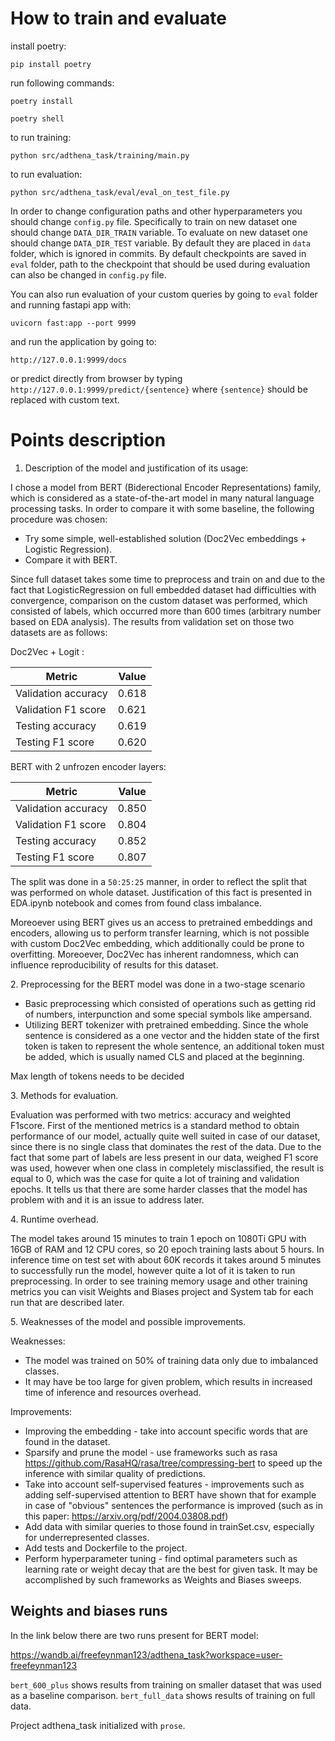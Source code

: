# How to train and evaluate

install poetry:

`pip install poetry`

run following commands:

`poetry install`

`poetry shell`

to run training:

`python src/adthena_task/training/main.py`

to run evaluation:

`python src/adthena_task/eval/eval_on_test_file.py`

In order to change configuration paths and other hyperparameters you should change `config.py` file.
Specifically to train on new dataset one should change `DATA_DIR_TRAIN` variable. To evaluate on new dataset one
should change `DATA_DIR_TEST` variable. By default they are placed in `data` folder, which is ignored in commits.
By default checkpoints are saved in `eval` folder, path to the checkpoint that should be used during evaluation can
also be changed in `config.py` file.

You can also run evaluation of your custom queries by going to `eval` folder and running fastapi app with:

`uvicorn fast:app --port 9999`

and run the application by going to:

`http://127.0.0.1:9999/docs`

or predict directly from browser by typing `http://127.0.0.1:9999/predict/{sentence}`
where `{sentence}` should be replaced with custom text.

# Points description

1.    Description of the model and justification of its usage:

I chose a model from BERT (Biderectional Encoder Representations) family, which is considered as a state-of-the-art model
in many natural language processing tasks. In order to compare it with some baseline,
the following procedure was chosen:

* Try some simple, well-established solution (Doc2Vec embeddings + Logistic Regression).
* Compare it with BERT.

Since full dataset takes some time to preprocess and train on and due to the fact that LogisticRegression on full embedded
dataset had difficulties with convergence, comparison on the custom dataset was performed, which consisted of labels, which
occurred more than 600 times (arbitrary number based on EDA analysis). The results from validation set on those two datasets
are as follows:

Doc2Vec + Logit :

| Metric      | Value |
| ----------- | ----------- |
| Validation accuracy      | 0.618       |
| Validation F1 score   | 0.621        |
| Testing accuracy      | 0.619       |
| Testing F1 score   | 0.620        |


BERT with 2 unfrozen encoder layers:

| Metric      | Value |
| ----------- | ----------- |
| Validation accuracy      | 0.850       |
| Validation F1 score   | 0.804        |
| Testing accuracy      | 0.852       |
| Testing F1 score   | 0.807        |

The split was done in a `50:25:25` manner, in order to reflect the split that was performed on whole dataset. Justification
of this fact is presented in EDA.ipynb notebook and comes from found class imbalance.

Moreoever using BERT gives us an access to pretrained embeddings and encoders, allowing us to perform transfer learning,
which is not possible with custom Doc2Vec embedding, which additionally could be prone to overfitting. Moreoever, Doc2Vec
has inherent randomness, which can influence reproducibility of results for this dataset.

<span>2.</span> Preprocessing for the BERT model was done in a two-stage scenario

* Basic preprocessing which consisted of operations such as getting rid of numbers, interpunction and some special symbols
like ampersand.
* Utilizing BERT tokenizer with pretrained embedding. Since the whole sentence is considered as a one vector and the hidden
state of the first token is taken to represent the whole sentence, an additional token must be added, which is usually
named CLS and placed at the beginning.

Max length of tokens needs to be decided

<span>3.</span> Methods for evaluation.

Evaluation was performed with two metrics: accuracy and weighted F1score. First of the mentioned metrics is a standard
method to obtain performance of our model, actually quite well suited in case of our dataset, since there is no single class that dominates the
rest of the data. Due to the fact that some part of labels are less present in our data, weighed F1 score was used,
however when one class in completely misclassified, the result is equal to 0, which was the case
for quite a lot of training and validation epochs. It tells us that there are some harder classes that the model has problem with
and it is an issue to address later.

<span>4.</span> Runtime overhead.

The model takes around 15 minutes to train 1 epoch on 1080Ti GPU with 16GB of RAM and 12 CPU cores,
so 20 epoch training lasts about 5 hours. In inference
time on test set with about 60K records it takes around 5 minutes to successfully run the model, however quite a lot of it
is taken to run preprocessing. In order to see training memory usage and other training metrics you can visit
Weights and Biases project and System tab for each run that are described later.

<span>5.</span> Weaknesses of the model and possible improvements.

Weaknesses:

* The model was trained on 50% of training data only due to imbalanced classes.
* It may have be too large for given problem, which results in increased time of inference and resources overhead.

Improvements:

* Improving the embedding - take into account specific words that are found in the dataset.
* Sparsify and prune the model - use frameworks such as rasa https://github.com/RasaHQ/rasa/tree/compressing-bert to
speed up the inference with similar quality of predictions.
* Take into account self-supervised features - improvements such as adding self-supervised attention to BERT have shown
that for example in case of "obvious" sentences the performance is improved (such as in this paper:
https://arxiv.org/pdf/2004.03808.pdf)
* Add data with similar queries to those found in trainSet.csv, especially for underrepresented classes.
* Add tests and Dockerfile to the project.
* Perform hyperparameter tuning - find optimal parameters such as learning rate or weight decay that are the best for
given task. It may be accomplished by such frameworks as Weights and Biases sweeps.

## Weights and biases runs

In the link below there are two runs present for BERT model:

https://wandb.ai/freefeynman123/adthena_task?workspace=user-freefeynman123

`bert_600_plus` shows results from training on smaller dataset that was used as a baseline comparison.
`bert_full_data` shows results of training on full data.


Project adthena_task initialized with `prose`.
